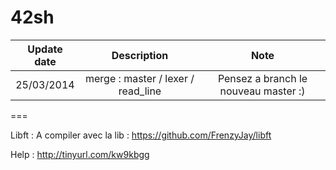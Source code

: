 42sh
====

| Update date | Description | Note |
|:-----------:|:-----------------------:|:-----------------------------:|
| 25/03/2014 | merge : master / lexer / read_line | Pensez a branch le nouveau master :) |
===

Libft :
	 A compiler avec la lib : https://github.com/FrenzyJay/libft

Help :
	 http://tinyurl.com/kw9kbgg

